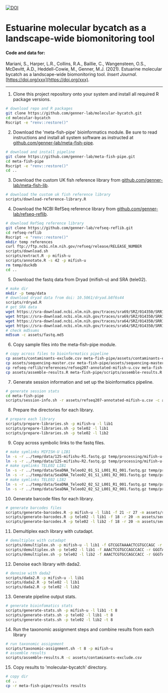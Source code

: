 [![DOI](https://zenodo.org/badge/390445435.svg)](https://zenodo.org/badge/latestdoi/390445435)

# Estuarine molecular bycatch as a landscape-wide biomonitoring tool

#### Code and data for:

Mariani, S., Harper, L.R., Collins, R.A., Baillie, C., Wangensteen, O.S., McDevitt, A.D., Heddell-Cowie, M., Genner, M.J. (2021). Estuarine molecular bycatch as a landscape-wide biomonitoring tool. _Insert Journal_. [https://doi.org/xxx](https://doi.org/xxx).

---

1. Clone this project repository onto your system and install all required R package versions.

```bash
# download repo and R packages
git clone https://github.com/genner-lab/molecular-bycatch.git
cd molecular-bycatch
Rscript -e "renv::restore()"
```

2. Download the 'meta-fish-pipe' bioinformatics module. Be sure to read instructions and install all system software as instructed at [github.com/genner-lab/meta-fish-pipe](https://github.com/genner-lab/meta-fish-pipe).

```bash
# download and install pipeline
git clone https://github.com/genner-lab/meta-fish-pipe.git
cd meta-fish-pipe
Rscript -e "renv::restore()"
cd ..
```

3. Download the custom UK fish reference library from [github.com/genner-lab/meta-fish-lib](https://github.com/genner-lab/meta-fish-lib).

```bash
# download the custom uk fish reference library
scripts/download-reference-library.R
```

4. Download the NCBI RefSeq reference library from [github.com/genner-lab/refseq-reflib](https://github.com/genner-lab/refseq-reflib).

```bash
# download RefSeq reference library
git clone https://github.com/genner-lab/refseq-reflib.git
cd refseq-reflib
Rscript -e "renv::restore()"
mkdir temp references
curl ftp://ftp.ncbi.nlm.nih.gov/refseq/release/RELEASE_NUMBER
scripts/download.sh
scripts/extract.R -p mifish-u
scripts/annotate.R -s 42 -p mifish-u
rm temp/duckdb
cd ..
```

5. Download the fastq data from Dryad (mifish-u) and SRA (tele02).

```bash
# make dir
mkdir -p temp/data
# download dryad data from doi: 10.5061/dryad.b8f6s44
scripts/rdryad.R
# get SRA data
wget https://sra-download.ncbi.nlm.nih.gov/traces/sra69/SRZ/014350/SRR14350412/SeaDNA_Teleo02_01_S1_L001_R1_001.fastq.gz -P temp/data
wget https://sra-download.ncbi.nlm.nih.gov/traces/sra69/SRZ/014350/SRR14350412/SeaDNA_Teleo02_01_S1_L001_R2_001.fastq.gz -P temp/data
wget https://sra-download.ncbi.nlm.nih.gov/traces/sra64/SRZ/014350/SRR14350411/SeaDNA_Teleo02_02_S2_L001_R1_001.fastq.gz -P temp/data
wget https://sra-download.ncbi.nlm.nih.gov/traces/sra64/SRZ/014350/SRR14350411/SeaDNA_Teleo02_02_S2_L001_R2_001.fastq.gz -P temp/data
# check md5sums
md5sum -c assets/fastq.md5
```


6. Copy sample files into the meta-fish-pipe module.

```bash
# copy across files to bioinformatics pipeline
cp assets/contaminants-exclude.csv meta-fish-pipe/assets/contaminants-exclude.csv
cp assets/sequencing-master.csv meta-fish-pipe/assets/sequencing-master.csv
cp refseq-reflib/references/refseq207-annotated-mifish-u.csv meta-fish-pipe/assets/refseq207-annotated-mifish-u.csv
cp assets/assemble-results.R meta-fish-pipe/scripts/assemble-results.R
```

7. Generate session information and set up the bioinformatics pipeline.

```bash
# generate session stats
cd meta-fish-pipe
scripts/session-info.sh -r assets/refseq207-annotated-mifish-u.csv -c assets/meta-fish-lib-v244.csv
```

8. Prepare the directories for each library.

```bash 
# prepare each library
scripts/prepare-libraries.sh -p mifish-u -l lib1
scripts/prepare-libraries.sh -p tele02 -l lib1
scripts/prepare-libraries.sh -p tele02 -l lib2
```

9. Copy across symbolic links to the fastq files.

```bash
# make symlinks MIFISH-U LIB1
ln -s -r ../temp/data/12S-mifishu-R1.fastq.gz temp/processing/mifish-u-lib1/fastq/R1.fastq.gz
ln -s -r ../temp/data/12S-mifishu-R2.fastq.gz temp/processing/mifish-u-lib1/fastq/R2.fastq.gz
# make symlinks TELE02 LIB1
ln -s -r ../temp/data/SeaDNA_Teleo02_01_S1_L001_R1_001.fastq.gz temp/processing/tele02-lib1/fastq/R1.fastq.gz
ln -s -r ../temp/data/SeaDNA_Teleo02_01_S1_L001_R2_001.fastq.gz temp/processing/tele02-lib1/fastq/R2.fastq.gz
# make symlinks TELE02 LIB2
ln -s -r ../temp/data/SeaDNA_Teleo02_02_S2_L001_R1_001.fastq.gz temp/processing/tele02-lib2/fastq/R1.fastq.gz
ln -s -r ../temp/data/SeaDNA_Teleo02_02_S2_L001_R2_001.fastq.gz temp/processing/tele02-lib2/fastq/R2.fastq.gz
```

10. Generate barcode files for each library.

```bash
# generate barcodes files
scripts/generate-barcodes.R -p mifish-u -l lib1 -f 21 -r 27 -m assets/sequencing-master.csv
scripts/generate-barcodes.R -p tele02 -l lib1 -f 18 -r 20 -m assets/sequencing-master.csv
scripts/generate-barcodes.R -p tele02 -l lib2 -f 18 -r 20 -m assets/sequencing-master.csv
```

11. Demultiplex each library with cutadapt.

```bash
# demultiplex with cutadapt
scripts/demultiplex.sh -p mifish-u -l lib1 -f GTCGGTAAAACTCGTGCCAGC -r CATAGTGGGGTATCTAATCCCAGTTTG -t 8 -m 21
scripts/demultiplex.sh -p tele02 -l lib1 -f AAACTCGTGCCAGCCACC -r GGGTATCTAATCCCAGTTTG -t 8 -m 18
scripts/demultiplex.sh -p tele02 -l lib2 -f AAACTCGTGCCAGCCACC -r GGGTATCTAATCCCAGTTTG -t 8 -m 18
```

12. Denoise each library with dada2.

```bash
# denoise with dada2
scripts/dada2.R -p mifish-u -l lib1
scripts/dada2.R -p tele02 -l lib1
scripts/dada2.R -p tele02 -l lib2
```

13. Generate pipeline output stats.

```bash
# generate bioinfomatics stats
scripts/generate-stats.sh -p mifish-u -l lib1 -t 8
scripts/generate-stats.sh -p tele02 -l lib1 -t 8
scripts/generate-stats.sh -p tele02 -l lib2 -t 8
```

14. Run the taxonomic assignment steps and combine results from each library 

```bash
# run taxonomic assignment
scripts/taxonomic-assignment.sh -t 8 -p mifish-u
# assemble results
scripts/assemble-results.R -c assets/contaminants-exclude.csv
```

15. Copy results to 'molecular-bycatch' directory.

```bash
# copy dir
cd ..
cp -r meta-fish-pipe/results results
```
